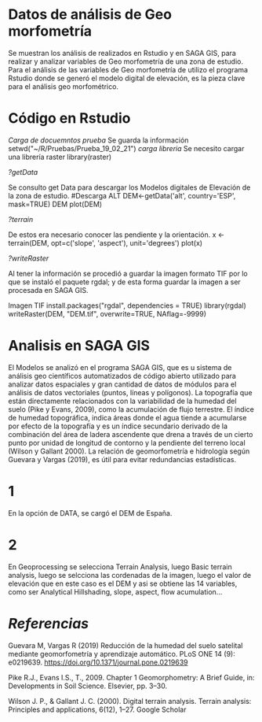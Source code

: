 # Datos de análisis de Geo morfometría

Se muestran los análisis de realizados en Rstudio y en SAGA GIS, para realizar y analizar variables de Geo morfometría de una zona de estudio. 
Para el análisis de las variables de Geo morfometría de utilizo el programa Rstudio donde se generó el modelo digital de elevación, es la pieza clave para el análisis geo morfométrico.


# Código en Rstudio 

*Carga de docuemntos prueba*
Se guarda la información
setwd("~/R/Pruebas/Prueba_19_02_21")
*carga libreria*
Se necesito cargar una librería raster 
library(raster)

 *?getData*

Se consulto get Data para descargar los Modelos digitales de Elevación de la zona de estudio.
#Descarga ALT
DEM<-getData('alt', country='ESP', mask=TRUE)
DEM
plot(DEM)

 *?terrain*

De estos era necesario conocer las pendiente y la orientación.
x <- terrain(DEM, opt=c('slope', 'aspect'), unit='degrees')
plot(x)

 *?writeRaster*

Al tener la información se procedió a guardar la imagen formato TIF por lo que se instaló el paquete rgdal; y de esta forma guardar la imagen a ser procesada en SAGA GIS.

Imagen TIF
install.packages("rgdal", dependencies = TRUE)
library(rgdal)
writeRaster(DEM, "DEM.tif", overwrite=TRUE, NAflag=-9999)
 
# Analisis en SAGA GIS
El Modelos se analizó en el programa SAGA GIS, que es u sistema de análisis geo científicos automatizados de código abierto utilizado para analizar datos espaciales y gran cantidad de datos de módulos para el análisis de datos vectoriales (puntos, líneas y polígonos).
La topografía que están directamente relacionados con la variabilidad de la humedad del suelo (Pike y Evans, 2009), como la acumulación de flujo terrestre. El índice de humedad topográfica, indica áreas donde el agua tiende a acumularse por efecto de la topografía y es un índice secundario derivado de la combinación del área de ladera ascendente que drena a través de un cierto punto por unidad de longitud de contorno y la pendiente del terreno local (Wilson y Gallant 2000). 
La relación de geomorfometría e hidrología según Guevara y Vargas (2019), es útil para evitar redundancias estadísticas. 

# 1
En la opción de DATA, se cargó el DEM de España.
# 2
En Geoprocessing se selecciona Terrain Analysis, luego Basic terrain analysis, luego se selcciona las cordenadas de la imagen, luego el valor de elevación que en este caso es el DEM y asi se obtiene las 14 variables, como ser Analytical Hillshading, slope, aspect, flow acumulation... 

# *Referencias*
Guevara M, Vargas R (2019) Reducción de la humedad del suelo satelital mediante geomorfometría y aprendizaje automático. PLoS ONE 14 (9): e0219639. https://doi.org/10.1371/journal.pone.0219639

Pike R.J., Evans I.S., T., 2009. Chapter 1 Geomorphometry: A Brief Guide, in: Developments in Soil Science. Elsevier, pp. 3–30.

Wilson J. P., & Gallant J. C. (2000). Digital terrain analysis. Terrain analysis: Principles and applications, 6(12), 1–27. Google Scholar
